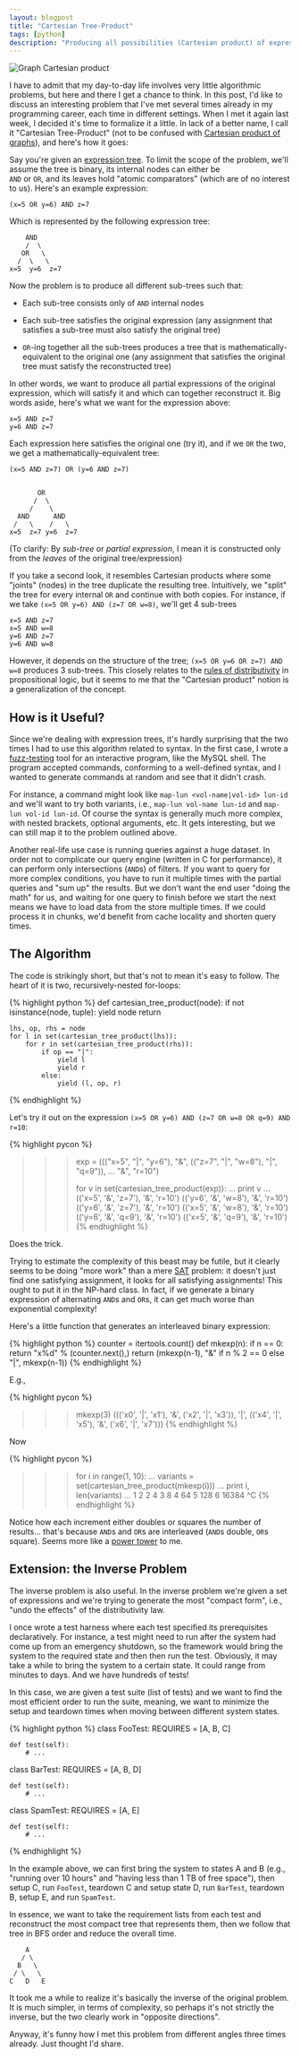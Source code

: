 ```yaml
---
layout: blogpost
title: "Cartesian Tree-Product"
tags: [python]
description: "Producing all possibilities (Cartesian product) of expression trees"
---
```


<img src="http://tomerfiliba.com/static/res/2013-05-03-Graph-Cartesian-product2.png" title="Graph Cartesian product" class="blog-post-image" />

I have to admit that my day-to-day life involves very little algorithmic problems, but here and
there I get a chance to think. In this post, I'd like to discuss an interesting problem that I've met 
several times already in my programming career, each time in different settings. When I met it again
last week, I decided it's time to formalize it a little. In lack of a better name, I call it 
"Cartesian Tree-Product" (not to be confused with [Cartesian product of graphs](http://en.wikipedia.org/wiki/Cartesian_product_of_graphs)), 
and here's how it goes:

Say you're given an [expression tree](http://en.wikipedia.org/wiki/Binary_expression_tree). To 
limit the scope of the problem, we'll assume the tree is binary, its internal nodes can either be  
`AND` or `OR`, and its leaves hold "atomic comparators" (which are of no interest to us). 
Here's an example expression:

    (x=5 OR y=6) AND z=7

Which is represented by the following expression tree:

        AND
        /  \
       OR   \ 
      /  \   \
    x=5  y=6  z=7

Now the problem is to produce all different sub-trees such that:

* Each sub-tree consists only of `AND` internal nodes

* Each sub-tree satisfies the original expression (any assignment that satisfies a sub-tree 
  must also satisfy the original tree)

* `OR`-ing together all the sub-trees produces a tree that is mathematically-equivalent to the 
  original one (any assignment that satisfies the original tree must satisfy the reconstructed tree)

In other words, we want to produce all partial expressions of the original expression, which 
will satisfy it and which can together reconstruct it. Big words aside, here's what we want for
the expression above:

    x=5 AND z=7
    y=6 AND z=7

Each expression here satisfies the original one (try it), and if we `OR` the two, we get a 
mathematically-equivalent tree:

    (x=5 AND z=7) OR (y=6 AND z=7)
    
    
           OR
          /  \
         /    \
      AND      AND
     /   \    /   \
    x=5  z=7 y=6  z=7

(To clarify: By *sub-tree* or *partial expression*, I mean it is constructed only from 
the *leaves* of the original tree/expression)

If you take a second look, it resembles Cartesian products where some "joints" (nodes) in the tree 
duplicate the resulting tree. Intuitively, we "split" the tree for every internal `OR` and continue 
with both copies. For instance, if we take `(x=5 OR y=6) AND (z=7 OR w=8)`, 
we'll get 4 sub-trees 
    
    x=5 AND z=7
    x=5 AND w=8
    y=6 AND z=7
    y=6 AND w=8

However, it depends on the structure of the tree; `(x=5 OR y=6 OR z=7) AND w=8` produces 3 sub-trees.
This closely relates to the [rules of distributivity](http://en.wikipedia.org/wiki/Distributive_law)
in propositional logic, but it seems to me that the "Cartesian product" notion is a generalization 
of the concept.

## How is it Useful? ##

Since we're dealing with expression trees, it's hardly surprising that the two times I had to 
use this algorithm related to syntax. In the first case, I wrote a [fuzz-testing](http://en.wikipedia.org/wiki/Fuzz_testing)
tool for an interactive program, like the MySQL shell. The program accepted commands, conforming to
a well-defined syntax, and I wanted to generate commands at random and see that it didn't crash.

For instance, a command might look like `map-lun <vol-name|vol-id> lun-id` and we'll want to try
both variants, i.e., `map-lun vol-name lun-id` and `map-lun vol-id lun-id`. Of course the syntax
is generally much more complex, with nested brackets, optional arguments, etc. It gets interesting,
but we can still map it to the problem outlined above.

Another real-life use case is running queries against a huge dataset. In order not to complicate 
our query engine (written in C for performance), it can perform only intersections (`AND`s) of filters. 
If you want to query for more complex conditions, you have to run it multiple times with the 
partial queries and "sum up" the results. But we don't want the end user "doing the math" for us,
and waiting for one query to finish before we start the next means we have to load data from the
store multiple times. If we could process it in chunks, we'd benefit from cache locality and shorten
query times.

## The Algorithm ##

The code is strikingly short, but that's not to mean it's easy to follow. The heart of it is
two, recursively-nested for-loops:

{% highlight python %}
def cartesian_tree_product(node):
    if not isinstance(node, tuple):
        yield node
        return
    
    lhs, op, rhs = node
    for l in set(cartesian_tree_product(lhs)):
        for r in set(cartesian_tree_product(rhs)):
            if op == "|":
                yield l
                yield r
            else:
                yield (l, op, r)
{% endhighlight %}

Let's try it out on the expression `(x=5 OR y=6) AND (z=7 OR w=8 OR q=9) AND r=10`:

{% highlight pycon %}
>>> exp = ((("x=5", "|", "y=6"), "&", (("z=7", "|", "w=8"), "|", "q=9")),
...         "&", "r=10")
>>>
>>> for v in set(cartesian_tree_product(exp)):
...     print v
...
(('x=5', '&', 'z=7'), '&', 'r=10')
(('y=6', '&', 'w=8'), '&', 'r=10')
(('y=6', '&', 'z=7'), '&', 'r=10')
(('x=5', '&', 'w=8'), '&', 'r=10')
(('y=6', '&', 'q=9'), '&', 'r=10')
(('x=5', '&', 'q=9'), '&', 'r=10')
{% endhighlight %}

Does the trick.

Trying to estimate the complexity of this beast may be futile, but it clearly seems to be 
doing "more work" than a mere [SAT](http://en.wikipedia.org/wiki/Boolean_satisfiability_problem)
problem: it doesn't just find one satisfying assignment, it looks for all satisfying assignments!
This ought to put it in the NP-hard class. In fact, if we generate a binary expression of 
alternating `AND`s and `OR`s, it can get much worse than exponential complexity!

Here's a little function that generates an interleaved binary expression:

{% highlight python %}
counter = itertools.count()
def mkexp(n):
    if n == 0:
        return "x%d" % (counter.next(),)
    return (mkexp(n-1), "&" if n % 2 == 0 else "|", mkexp(n-1))
{% endhighlight %}

E.g., 

{% highlight pycon %}
>>> mkexp(3)
((('x0', '|', 'x1'), '&', ('x2', '|', 'x3')), '|', (('x4', '|', 'x5'), 
   '&', ('x6', '|', 'x7')))
{% endhighlight %}

Now

{% highlight pycon %}
>>> for i in range(1, 10):
...     variants = set(cartesian_tree_product(mkexp(i)))
...     print i, len(variants)
...
1 2
2 4
3 8
4 64
5 128
6 16384
^C
{% endhighlight %}

Notice how each increment either doubles or squares the number of results... that's because `AND`s and 
`OR`s are interleaved (`AND`s double, `OR`s square). Seems more like a 
[power tower](http://en.wikipedia.org/wiki/Tetration) to me. 

## Extension: the Inverse Problem ##
The inverse problem is also useful. In the inverse problem we're given a set of expressions and
we're trying to generate the most "compact form", i.e., "undo the effects" of the 
distributivity law.

I once wrote a test harness where each test specified its prerequisites declaratively. For instance,
a test might need to run after the system had come up from an emergency shutdown, so the framework 
would bring the system to the required state and then then run the test. Obviously, it may take
a while to bring the system to a certain state. It could range from minutes to days. And we have 
hundreds of tests!

In this case, we are given a test suite (list of tests) and we want to find the most efficient 
order to run the suite, meaning, we want to minimize the setup and teardown times when moving between
different system states.

{% highlight python %}
class FooTest:
    REQUIRES = [A, B, C]
    
    def test(self):
        # ...

class BarTest:
    REQUIRES = [A, B, D]

    def test(self):
        # ...

class SpamTest:
    REQUIRES = [A, E]

    def test(self):
        # ...
{% endhighlight %}

In the example above, we can first bring the system to states A and B (e.g., "running over 10 
hours" and "having less than 1 TB of free space"), then setup C, run `FooTest`, teardown C 
and setup state D, run `BarTest`, teardown B, setup E, and run `SpamTest`.

In essence, we want to take the requirement lists from each test and reconstruct the most 
compact tree that represents them, then we follow that tree in BFS order and reduce the 
overall time.

        A
       / \
      B   \
     / \   \
    C   D   E

It took me a while to realize it's basically the inverse of the original problem. It is much
simpler, in terms of complexity, so perhaps it's not strictly the inverse, but the two clearly
work in "opposite directions". 

Anyway, it's funny how I met this problem from different angles three times already. Just 
thought I'd share.

